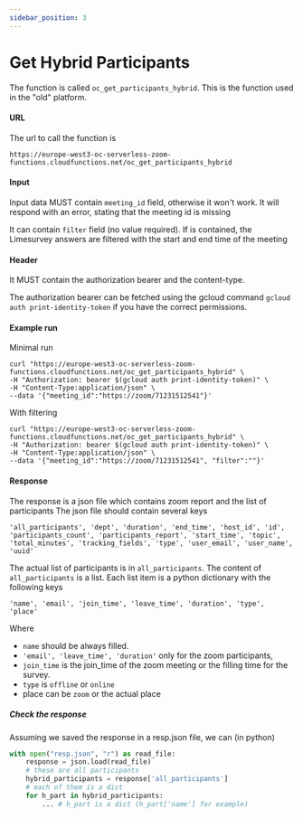 ```yaml
---
sidebar_position: 3
---
```


# Get Hybrid Participants

The function is called `oc_get_participants_hybrid`.
This is the function used in the "old" platform.

#### URL
The url to call the function is
```
https://europe-west3-oc-serverless-zoom-functions.cloudfunctions.net/oc_get_participants_hybrid
```

#### Input
Input data MUST contain `meeting_id` field, otherwise it won't work.
It will respond with an error, stating that the meeting id is missing

It can contain `filter` field (no value required).
If is contained, the Limesurvey answers are filtered with the start
and end time of the meeting

#### Header
It MUST contain the authorization bearer and the content-type.

The authorization bearer can be fetched using the gcloud command
`gcloud auth print-identity-token` if you have the correct permissions.

#### Example run

Minimal run
```
curl "https://europe-west3-oc-serverless-zoom-functions.cloudfunctions.net/oc_get_participants_hybrid" \
-H "Authorization: bearer $(gcloud auth print-identity-token)" \
-H "Content-Type:application/json" \
--data '{"meeting_id":"https://zoom/71231512541"}'
```

With filtering
```
curl "https://europe-west3-oc-serverless-zoom-functions.cloudfunctions.net/oc_get_participants_hybrid" \
-H "Authorization: bearer $(gcloud auth print-identity-token)" \
-H "Content-Type:application/json" \
--data '{"meeting_id":"https://zoom/71231512541", "filter":""}'
```

#### Response

The response is a json file which contains zoom report and the list of participants
The json file should contain several keys
```
'all_participants', 'dept', 'duration', 'end_time', 'host_id', 'id', 'participants_count', 'participants_report', 'start_time', 'topic', 'total_minutes', 'tracking_fields', 'type', 'user_email', 'user_name', 'uuid'
```

The actual list of participants is in `all_participants`.
The content of `all_participants` is a list.
Each list item is a python dictionary with the following keys
```
'name', 'email', 'join_time', 'leave_time', 'duration', 'type', 'place'
```
Where
- `name` should be always filled.
- `'email', 'leave_time', 'duration'` only for the zoom participants,
- `join_time` is the join_time of the zoom meeting or the filling time for the survey.
- `type` is `offline` or `online`
- place can be `zoom` or the actual place

##### Check the response
Assuming we saved the response in a resp.json file, we can (in python)
```python
with open("resp.json", "r") as read_file:
    response = json.load(read_file)
    # these are all participants
    hybrid_participants = response['all_participants']
    # each of them is a dict
    for h_part in hybrid_participants:
        ... # h_part is a dict (h_part['name'] for example)
```
